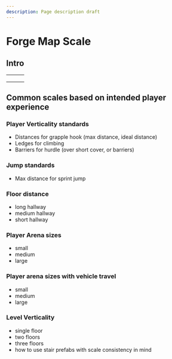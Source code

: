 ```yaml
---
description: Page description draft
---
```


# Forge Map Scale

## Intro
 <!-- 
Use the supported Markdown styling guide: <https://docs.github.com/en/get-started/writing-on-github/getting-started-with-writing-and-formatting-on-github/basic-writing-and-formatting-syntax>

**Documentation URL**: <https://www.forgewiki.com/tutorials/Block-out-metrics> (suggesting this location for wiki)

**Documentation Title**: Forge Quick Start for Level block out

**Reference for best practices**: Reference this level design article for guidance on how to set up best practices for Halo Infinite Forge [here](https://book.leveldesignbook.com/process/blockout/metrics)) -->

|   |   |   |
| - | - | - |
|   |   |   |
|   |   |   |
|   |   |   |

## Common scales based on intended player experience

### Player Verticality standards

- Distances for grapple hook (max distance, ideal distance)
- Ledges for climbing
- Barriers for hurdle (over short cover, or barriers)

### Jump standards

- Max distance for sprint jump

### Floor distance

- long hallway
- medium hallway
- short hallway

### Player Arena sizes

- small
- medium
- large

### Player arena sizes with vehicle travel

- small
- medium
- large

### Level Verticality

- single floor
- two floors
- three floors
- how to use stair prefabs with scale consistency in mind
